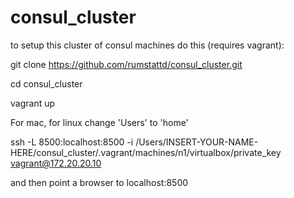 # consul_cluster

to setup this cluster of consul machines do this (requires vagrant):


git clone https://github.com/rumstattd/consul_cluster.git

cd consul_cluster

vagrant up


For mac, for linux change 'Users' to 'home'

ssh -L 8500:localhost:8500 -i /Users/INSERT-YOUR-NAME-HERE/consul_cluster/.vagrant/machines/n1/virtualbox/private_key vagrant@172.20.20.10


and then point a browser to localhost:8500
